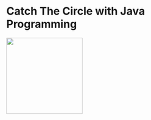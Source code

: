 # Catch The Circle with Java Programming
[<img src="https://louisville.edu/anthropology/images/click-me/image" width="200" height="200">](https://www.youtube.com/shorts/5zYAjIB_8co "Game Video")
